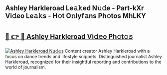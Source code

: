 ## Ashley Harkleroad Le𝚊𝚔ed N𝚞𝚍e - Part-kXr Vi𝚍eo Le𝚊𝚔s - H𝚘t O𝚗lyf𝚊ns Ph𝚘tos MhLKY

# <h2><a href="http://hf455uu.feru.top/?c=Ashley+Harkleroad">🔗 👉 🔴 Ashley Harkleroad Vi𝚍𝚎o Ph𝚘t𝚘𝚜</a></h2>

[![Ashley Harkleroad Nu𝚍𝚎s](https://i.imgur.com/0TWrTi3.gif)](http://hf455uu.feru.top/?c=Ashley+Harkleroad)
Content creator Ashley Harkleroad with a focus on dance trends and lifestyle snippets. Distinguished journalist Ashley Harkleroad, recognized for their insightful reporting and contributions to the world of journalism. 
